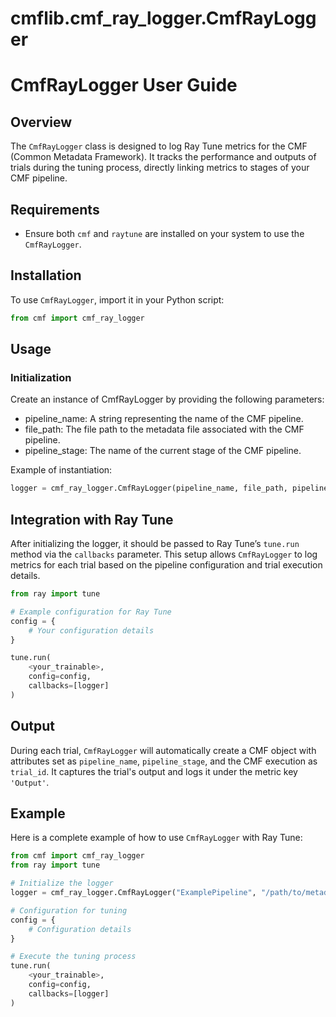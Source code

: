 # cmflib.cmf_ray_logger.CmfRayLogger


# CmfRayLogger User Guide

## Overview
The `CmfRayLogger` class is designed to log Ray Tune metrics for the CMF (Common Metadata Framework). It tracks the performance and outputs of trials during the tuning process, directly linking metrics to stages of your CMF pipeline.

## Requirements
- Ensure both `cmf` and `raytune` are installed on your system to use the `CmfRayLogger`.

## Installation
To use `CmfRayLogger`, import it in your Python script:

```python
from cmf import cmf_ray_logger
```

## Usage

### Initialization

Create an instance of CmfRayLogger by providing the following parameters:

* pipeline_name: A string representing the name of the CMF pipeline.
* file_path: The file path to the metadata file associated with the CMF pipeline.
* pipeline_stage: The name of the current stage of the CMF pipeline.

Example of instantiation:
```python
logger = cmf_ray_logger.CmfRayLogger(pipeline_name, file_path, pipeline_stage)
```

## Integration with Ray Tune

After initializing the logger, it should be passed to Ray Tune’s `tune.run` method via the `callbacks` parameter. This setup allows `CmfRayLogger` to log metrics for each trial based on the pipeline configuration and trial execution details.

```Python
from ray import tune

# Example configuration for Ray Tune
config = {
    # Your configuration details
}

tune.run(
    <your_trainable>,
    config=config,
    callbacks=[logger]
)
```

## Output
During each trial, `CmfRayLogger` will automatically create a CMF object with attributes set as `pipeline_name`, `pipeline_stage`, and the CMF execution as `trial_id`. It captures the trial's output and logs it under the metric key `'Output'`.

## Example
Here is a complete example of how to use `CmfRayLogger` with Ray Tune:

```Python
from cmf import cmf_ray_logger
from ray import tune

# Initialize the logger
logger = cmf_ray_logger.CmfRayLogger("ExamplePipeline", "/path/to/metadata.json", "Stage1")

# Configuration for tuning
config = {
    # Configuration details
}

# Execute the tuning process
tune.run(
    <your_trainable>,
    config=config,
    callbacks=[logger]
)
```